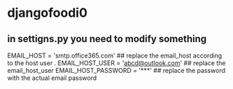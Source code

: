 # djangofoodi0
## in settigns.py you need to modify something 

EMAIL_HOST = 'smtp.office365.com'  ## replace the email_host according to the host user .
EMAIL_HOST_USER = 'abcd@outlook.com'  ## replace the email_host_user 
EMAIL_HOST_PASSWORD = '***'  ## replace the password with the actual email password
